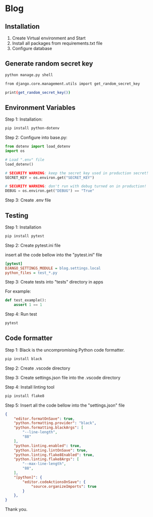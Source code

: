 # Blog

## Installation

1. Create Virtual environment and Start
2. Install all packages from requirements.txt file
3. Configure database

## Generate random secret key

```bash
python manage.py shell

from django.core.management.utils import get_random_secret_key

print(get_random_secret_key())
```

## Environment Variables

Step 1: Installation:

```bash
pip install python-dotenv
```

Step 2: Configure into base.py:

```python
from dotenv import load_dotenv
import os

# Load ".env" file
load_dotenv()

# SECURITY WARNING: keep the secret key used in production secret!
SECRET_KEY = os.environ.get("SECRET_KEY")

# SECURITY WARNING: don't run with debug turned on in production!
DEBUG = os.environ.get("DEBUG") == "True"
```

Step 3: Create .env file

## Testing

Step 1: Installation

```bash
pip install pytest
```

Step 2: Create pytest.ini file

insert all the code bellow into the "pytest.ini" file

```ini
[pytest]
DJANGO_SETTINGS_MODULE = blog.settings.local
python_files = test_*.py
```

Step 3: Create tests into "tests" directory in apps

For example:

```py
def test_example():
    assert 1 == 1
```

Step 4: Run test

```bash
pytest
```

## Code formatter

Step 1: Black is the uncompromising Python code formatter.

```bash
pip install black
```

Step 2: Create .vscode directory

Step 3: Create settings.json file into the .vscode directory

Step 4: Install linting tool

```bash
pip install flake8
```

Step 5: Insert all the code bellow into the "settings.json" file

```json
{
    "editor.formatOnSave": true,
    "python.formatting.provider": "black",
    "python.formatting.blackArgs": [
        "--line-length",
        "88"
    ],
    "python.linting.enabled": true,
    "python.linting.lintOnSave": true,
    "python.linting.flake8Enabled": true,
    "python.linting.flake8Args": [
        "--max-line-length",
        "88",
    ],
    "[python]": {
        "editor.codeActionsOnSave": {
            "source.organizeImports": true
        }
    },
}
```

Thank you.
